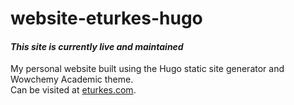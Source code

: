 # website-eturkes-hugo
#### *This site is currently live and maintained*

My personal website built using the Hugo static site generator and Wowchemy Academic theme.  
Can be visited at [eturkes.com](https://eturkes.com).
